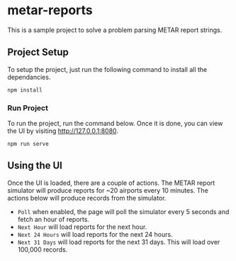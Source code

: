 # metar-reports

This is a sample project to solve a problem parsing METAR report strings.

## Project Setup
To setup the project, just run the following command to install all the dependancies.

```
npm install
```

### Run Project
To run the project, run the command below.  Once it is done, you can view the UI by visiting http://127.0.0.1:8080.
```
npm run serve
```

## Using the UI
Once the UI is loaded, there are a couple of actions.  The METAR report simulator will produce reports for ~20 airports every 10 minutes.  The actions below will produce records from the simulator.

- `Poll` when enabled, the page will poll the simulator every 5 seconds and fetch an hour of reports.
- `Next Hour` will load reports for the next hour.
- `Next 24 Hours` will load reports for the next 24 hours.
- `Next 31 Days` will load reports for the next 31 days.  This will load over 100,000 records.
